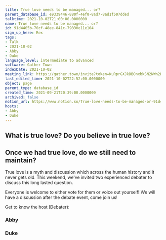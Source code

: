 ```yaml
---
title: True love needs to be managed... or?
parent_database_id: e9339446-880f-4ef0-8ad7-8ad1f507dded
talktime: 2021-10-02T21:00:00.0000000
name: True love needs to be managed... or?
id: 91d4405b-70cf-48ee-841c-79830e11e104
sign_up_here: Rex
tags:
- Talk
- 2021-10-02
- Abby
- Duke
language_level: intermediate to advanced
software: Gather Town
indexDate: 2021-10-02
meeting_link: https://gather.town/invite?token=KuRprGXJkDBOnxbkSN2NWn2HuHjwl9GJ
last_edited_time: 2021-10-02T22:52:00.0000000
object: page
parent_type: database_id
created_time: 2021-09-21T20:39:00.0000000
archived: false
notion_url: https://www.notion.so/True-love-needs-to-be-managed-or-91d4405b70cf48ee841c79830e11e104
hosts:
- Abby
- Duke
---
```



## What is true love? Do you believe in true love? 
## Once we had true love, do we still need to maintain?

True love is a myth and discussion which across the human history and it never gets old. This weekend, we've invited two experienced debater to discuss this long lasted question.

Everyone is welcome to either vote for them or voice out yourself! We will have a discussion after the debate event, come join us!

Get to know the host (Debater):
### Abby
### Duke





